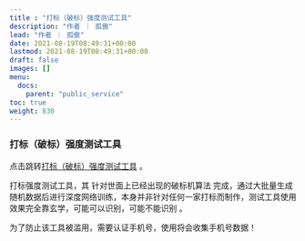 ```yaml
---
title : "打标（破标）强度测试工具"
description: "作者 ｜ 孤傲"
lead: "作者 ｜ 孤傲"
date: 2021-08-19T08:49:31+00:00
lastmod: 2021-08-19T08:49:31+00:00
draft: false 
images: []
menu:
  docs:
    parent: "public_service"
toc: true
weight: 830
---
```


### 打标（破标）强度测试工具

点击跳转[打标（破标）强度测试工具](https://skin.gushao.club/docs/public_service/SkinCheckTest/) 。

打标强度测试工具，其 针对世面上已经出现的破标机算法 完成，通过大批量生成随机数据后进行深度网络训练，本身并非针对任何一家打标而制作，测试工具使用效果完全靠玄学，可能可以识别，可能不能识别 。

为了防止该工具被滥用，需要认证手机号，使用将会收集手机号数据！
